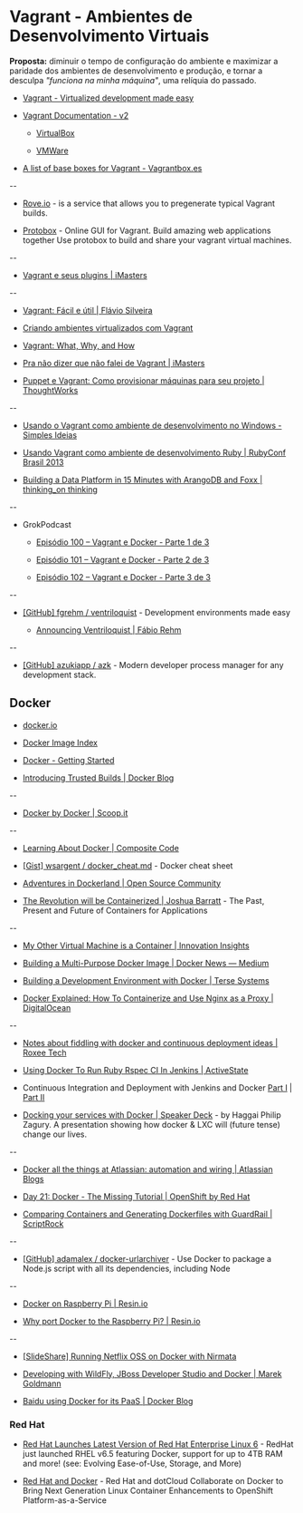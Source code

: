 # Vagrant - Ambientes de Desenvolvimento Virtuais

**Proposta:** diminuir o tempo de configuração do  ambiente e maximizar a paridade dos ambientes de desenvolvimento e  produção, e tornar a desculpa _"funciona na minha máquina"_, uma relíquia do passado.

* [Vagrant - Virtualized development made easy](http://vagrantup.com/)

* [Vagrant Documentation - v2](http://docs.vagrantup.com/v2)

  * [VirtualBox](http://docs.vagrantup.com/v2/virtualbox/index.html)

  * [VMWare](http://docs.vagrantup.com/v2/vmware/index.html)

* [A list of base boxes for Vagrant - Vagrantbox.es](http://www.vagrantbox.es/)

--

* [Rove.io](http://rove.io/) - is a service that allows you to pregenerate typical Vagrant builds.

* [Protobox](http://getprotobox.com/) - Online GUI for Vagrant. Build amazing web applications together Use protobox to build and share your vagrant virtual machines.

--

* [Vagrant e seus plugins | iMasters](http://imasters.com.br/tecnologia/redes-e-servidores/vagrant-e-seus-plugins/)

--

* [Vagrant: Fácil e útil | Flávio Silveira](http://flaviosilveira.com/2012/vagrant-facil-e-util/)

* [Criando ambientes virtualizados com Vagrant](http://blog.concretesolutions.com.br/2012/10/criando-ambientes-virtualizados-com-vagrant/)

* [Vagrant: What, Why, and How](http://net.tutsplus.com/tutorials/php/vagrant-what-why-and-how/)

* [Pra não dizer que não falei de Vagrant | iMasters](http://imasters.com.br/desenvolvimento/pra-nao-dizer-que-nao-falei-de-vagrant/)

* [Puppet e Vagrant: Como provisionar máquinas para seu projeto | ThoughtWorks](http://www.thoughtworks.com/insights/blog/puppet-e-vagrant-como-provisionar-maquinas-para-seu-projeto)

--

* [Usando o Vagrant como ambiente de desenvolvimento no Windows - Simples Ideias](http://simplesideias.com.br/usando-o-vagrant-como-ambiente-de-desenvolvimento-no-windows)

* [Usando Vagrant como ambiente de desenvolvimento Ruby | RubyConf Brasil 2013](https://www.eventials.com/pt-br/locaweb/usando-vagrant-como-ambiente-de-desenvolvimento-ruby/)

* [Building a Data Platform in 15 Minutes with ArangoDB and Foxx | thinking_on thinking](http://thinkingonthinking.com/A-Data-Platform-in-15-minutes/)

--

* GrokPodcast

  * [Episódio 100 – Vagrant e Docker - Parte 1 de 3](http://www.grokpodcast.com/2013/09/26/episodio-100-vagrant-docker/)

  * [Episódio 101 – Vagrant e Docker - Parte 2 de 3](http://www.grokpodcast.com/2013/10/10/episodio-101-vagrant-docker/)

  * [Episódio 102 – Vagrant e Docker - Parte 3 de 3](http://www.grokpodcast.com/2013/10/30/episodio-102-vagrant-docker/)

--

* [[GitHub] fgrehm / ventriloquist](https://github.com/fgrehm/ventriloquist) - Development environments made easy

  * [Announcing Ventriloquist | Fábio Rehm](http://fabiorehm.com/blog/2013/09/11/announcing-ventriloquist/)

--

* [[GitHub] azukiapp / azk](https://github.com/azukiapp/azk) - Modern developer process manager for any development stack.


## Docker

* [docker.io](http://www.docker.io/)

* [Docker Image Index](https://index.docker.io/)

* [Docker - Getting Started](https://www.docker.io/gettingstarted/)

* [Introducing Trusted Builds | Docker Blog](http://blog.docker.io/2013/11/introducing-trusted-builds/)

--

* [Docker by Docker | Scoop.it](http://www.scoop.it/t/docker-by-docker)

--

* [Learning About Docker | Composite Code](http://compositecode.com/2013/11/20/learning-about-docker/)

* [[Gist] wsargent / docker_cheat.md](https://gist.github.com/wsargent/7049221) - Docker cheat sheet

* [Adventures in Dockerland | Open Source Community](http://community.redhat.com/adventures-in-dockerland/)

* [The Revolution will be Containerized | Joshua Barratt](https://rawgithub.com/jbarratt/dockertalk/master/talk/index.html) - The Past, Present and Future of Containers for Applications

--

* [My Other Virtual Machine is a Container | Innovation Insights](http://insights.wired.com/profiles/blogs/my-other-virtual-machine-is-a-container)

* [Building a Multi-Purpose Docker Image | Docker News — Medium](https://medium.com/docker-news/7762378ebc2e)

* [Building a Development Environment with Docker | Terse Systems](http://tersesystems.com/2013/11/20/building-a-development-environment-with-docker/)

* [Docker Explained: How To Containerize and Use Nginx as a Proxy | DigitalOcean](https://www.digitalocean.com/community/articles/docker-explained-how-to-containerize-and-use-nginx-as-a-proxy)

--

* [Notes about fiddling with docker and continuous deployment ideas | Roxee Tech](http://tech.roxee.tv/2013/10/01/notes-about-fiddling-with-docker-and-continuous-deployment-ideas/)

* [Using Docker To Run Ruby Rspec CI In Jenkins | ActiveState](http://www.activestate.com/blog/2014/01/using-docker-run-ruby-rspec-ci-jenkins)

* Continuous Integration and Deployment with Jenkins and Docker [Part I](http://inpursuit.ghost.io/continuous-integration-with-jenkins-and-docker/) | [Part II](http://inpursuit.ghost.io/continuous-integration-and-deployment-with-jenkins-and-docker-part-ii/)

* [Docking your services with Docker | Speaker Deck](https://speakerdeck.com/hagzag/docking-your-services-with-docker) - by Haggai Philip Zagury. A presentation showing how docker & LXC will (future tense) change our lives.

--

* [Docker all the things at Atlassian: automation and wiring | Atlassian Blogs](https://blogs.atlassian.com/2013/11/docker-all-the-things-at-atlassian-automation-and-wiring/)

* [Day 21: Docker - The Missing Tutorial | OpenShift by Red Hat](https://www.openshift.com/blogs/day-21-docker-the-missing-tutorial)

* [Comparing Containers and Generating Dockerfiles with GuardRail | ScriptRock](https://www.scriptrock.com/blog/comparing-containers-generating-dockerfiles-guardrail/)

--

* [[GitHub] adamalex / docker-urlarchiver](https://github.com/adamalex/docker-urlarchiver) - Use Docker to package a Node.js script with all its dependencies, including Node

--

* [Docker on Raspberry Pi | Resin.io](http://resin.io/docker-on-raspberry-pi/)

* [Why port Docker to the Raspberry Pi? | Resin.io](http://resin.io/why-port-docker-to-the-raspberry-pi/)

--

* [[SlideShare] Running Netflix OSS on Docker with Nirmata](http://www.slideshare.net/patelrit/nirmata-docker)

* [Developing with WildFly, JBoss Developer Studio and Docker | Marek Goldmann](http://goldmann.pl/blog/2013/11/20/developing-with-wildfly-jboss-developer-studio-and-docker/)

* [Baidu using Docker for its PaaS | Docker Blog](http://blog.docker.io/2013/12/baidu-using-docker-for-its-paas/)


### Red Hat

* [Red Hat Launches Latest Version of Red Hat Enterprise Linux 6](http://www.redhat.com/about/news/press-archive/2013/11/red-hat-launches-latest-version-of-red-hat-enterprise-linux-6) - RedHat just launched RHEL v6.5 featuring Docker, support for up to 4TB RAM and more! (see: Evolving Ease-of-Use, Storage, and More)

* [Red Hat and Docker](http://www.redhat.com/about/news/press-archive/2013/9/red-hat-and-dotcloud-collaborate-on-docker-to-bring-next-generation-linux-container-enhancements-to-openshift) - Red Hat and dotCloud Collaborate on Docker to Bring Next Generation Linux Container Enhancements to OpenShift Platform-as-a-Service